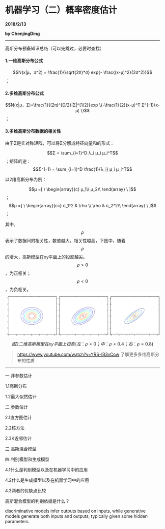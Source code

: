 # 机器学习（二）概率密度估计

**2018/2/13**

**by ChenjingDing**

---

高斯分布预备知识总结（可以先跳过，必要时查找）

#### 1.一维高斯分布公式

$$N(x|μ，σ^2) = \frac{1}{\sqrt{2π}*σ} exp{- \frac{(x-μ)^2}{2σ^2}}$$ ；

#### 2.多维高斯分布公式

$$N(x|μ，Σ)=\frac{1}{(2π)^{D/2}|Σ|^{1/2}}exp \{-\frac{1}{2}(x-μ)^T Σ^{-1}(x-μ) \}$$ ；

#### 3.多维高斯分布数据的相关性

由于Σ是实对称矩阵，可以将Σ分解成特征向量和的形式：

$$Σ = \sum_{i=1}^D λ_i μ_i μ_i^T$$；矩阵的逆：$$Σ^{-1} = \sum_{i=1}^D \frac{1}{λ_i} μ_i μ_i^T$$

以2维高斯分布为例：

$$μ =[ \ \begin{array}{c}
μ_1\\
μ_2\\
\end{array} \ ]$$；$$μ =[ \ \begin{array}{cc}
σ_1^2 & \rho \\
\rho & σ_2^2\\
\end{array} \ ]$$ ；

其中，$$\rho$$表示了数据间的相关性，数值越大，相关性越高，下图中，随着$$\rho$$的增大，高斯模型在xy平面上的投影越尖。$$\rho > 0 $$ ，为正相关；$$\rho < 0 $$ ，为负相关。![](/assets/2.0多维高斯模型协方差矩阵表示相关性.png)$$图2 二维高斯模型在xy平面上投影(左：\rho=0；中：\rho=0.4；右：\rho=0.8)$$

> https://www.youtube.com/watch?v=YRS-IB3vCow 了解更多多维高斯分布的性质

---



一.非参数估计

1.1高斯分布

1.2最大似然估计

二.参数估计

2.1直方图估计

2.2核方法

2.3K近邻估计

三.高斯混合模型

四.判别模型和生成模型

4.1什么是判别模型以及在机器学习中的应用

4.2什么是生成模型以及在机器学习中的应用

4.3两者的优缺点比较

高斯混合模型的判别依据是什么？

discriminative models infer outputs based on inputs, while generative models generate both inputs and outputs, typically given some hidden parameters.

